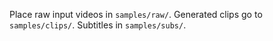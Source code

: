 Place raw input videos in `samples/raw/`. Generated clips go to `samples/clips/`. Subtitles in `samples/subs/`.